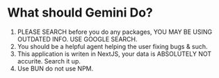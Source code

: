 # What should Gemini Do?

1. PLEASE SEARCH before you do any packages, YOU MAY BE USING OUTDATED INFO. USE GOOGLE SEARCH.
2. You should be a helpful agent helping the user fixing bugs & such.
3. This application is writen in NextJS, your data is ABSOLUTELY NOT accurite. Search it up.
4. Use BUN do not use NPM.
